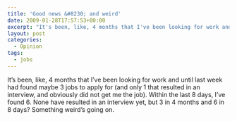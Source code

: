 ```yaml
---
title: 'Good news &#8230; and weird'
date: 2009-01-28T17:57:53+00:00
excerpt: "It's been, like, 4 months that I've been looking for work and until last week had found maybe 3 jobs to apply for."
layout: post
categories:
  - Opinion
tags:
  - jobs
---
```

It&#8217;s been, like, 4 months that I&#8217;ve been looking for work and until last week had found maybe 3 jobs to apply for (and only 1 that resulted in an interview, and obviously did not get me the job). Within the last 8 days, I&#8217;ve found 6. None have resulted in an interview yet, but 3 in 4 months and 6 in 8 days? Something weird&#8217;s going on.